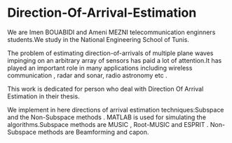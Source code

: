# Direction-Of-Arrival-Estimation
We are Imen BOUABIDI and Ameni MEZNI telecommunication enginners students.We study in the National Engineering School of Tunis.


The problem of estimating direction-of-arrivals of multiple plane waves impinging on an arbitrary array of sensors has paid a lot of attention.It has played an important role in many applications including wireless communication , radar and sonar, radio astronomy etc .

This work is dedicated for person who deal with Direction Of Arrival Estimation in their thesis.

We implement in here directions of arrival estimation techniques:Subspace and the Non-Subspace methods . MATLAB is used for simulating the algorithms.Subspace methods are MUSIC , Root-MUSIC and ESPRIT . Non-Subspace methods are Beamforming and capon.




